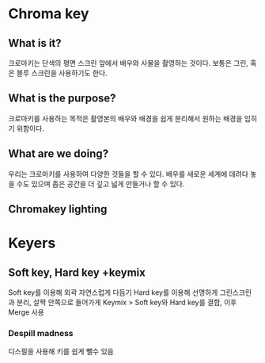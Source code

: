 # Chroma key
## What is it?
크로마키는 단색의 평면 스크린 앞에서 배우와 사물을 촬영하는 것이다. 보통은 그린, 혹은 블루 스크린을 사용하기도 한다.
## What is the purpose?
크로마키를 사용하는 목적은 촬영본의 배우와 배경을 쉽게 분리해서 원하는 배경을 입히기 위함이다.
## What are we doing?
우리는 크로마키를 사용하여 다양한 것들을 할 수 있다. 배우를 새로운 세계에 데려다 놓을 수도 있으며 좁은 공간을 더 깊고 넓게 만들거나 할 수 있다.
## Chromakey lighting

# Keyers
## Soft key, Hard key +keymix
Soft key를 이용해 외곽 자연스럽게 다듬기
Hard key를 이용해 선명하게 그린스크린과 분리, 살짝 안쪽으로 들어가게
Keymix > Soft key와 Hard key를 결합, 이후 Merge 사용
### Despill madness
디스필을 사용해 키를 쉽게 뺄수 있음
